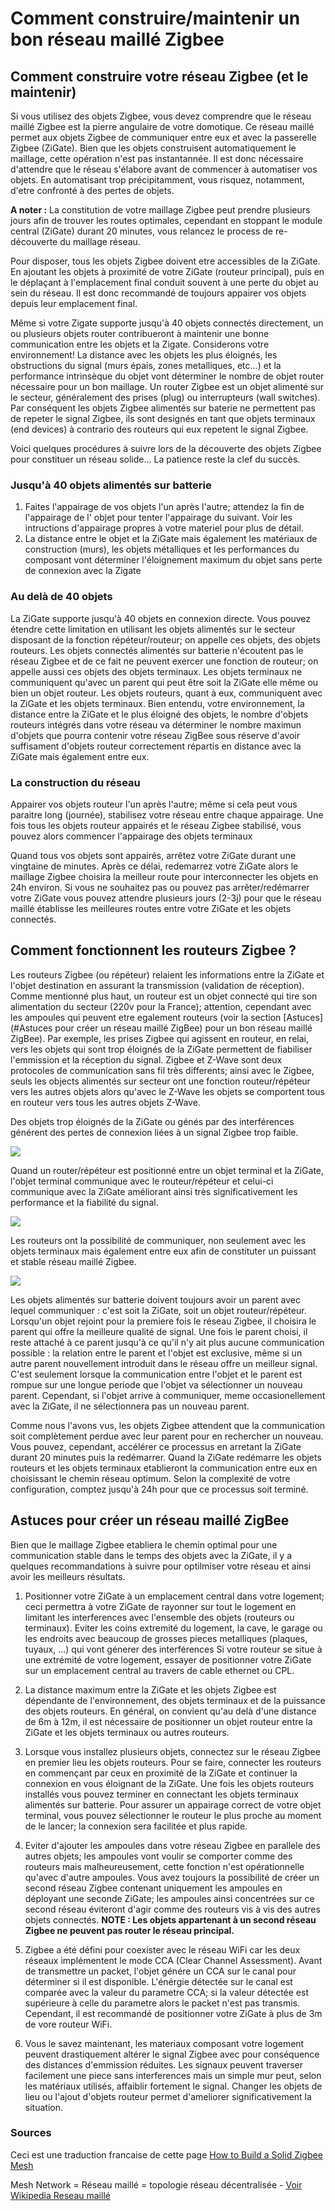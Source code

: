 # Comment construire/maintenir un bon réseau maillé Zigbee

## Comment construire votre réseau Zigbee (et le maintenir)

Si vous utilisez des objets Zigbee, vous devez comprendre que le réseau maillé Zigbee est la pierre angulaire de votre domotique.
Ce réseau maillé permet aux objets Zigbee de communiquer entre eux et avec la passerelle Zigbee (ZiGate). Bien que les objets construisent automatiquement le maillage, cette opération n'est pas instantannée. Il est donc nécessaire d'attendre que le réseau s'élabore avant de commencer à automatiser vos objets.
En automatisant trop précipitamment, vous risquez, notamment, d'etre confronté à des pertes de objets.

**A noter :** La constitution de votre maillage Zigbee peut prendre plusieurs jours afin de trouver les routes optimales, cependant en stoppant le module central (ZiGate) durant 20 minutes, vous relancez le process de re-découverte du maillage réseau.

Pour disposer, tous les objets Zigbee doivent etre accessibles de la ZiGate. En ajoutant les objets à proximité de votre ZiGate (routeur principal), puis en le déplaçant à l'emplacement final conduit souvent à une perte du objet au sein du réseau. Il est donc recommandé de toujours appairer vos objets depuis leur emplacement final.

Même si votre Zigate supporte jusqu'à 40 objets connectés directement, un ou plusieurs objets router contribueront à maintenir une bonne communication entre les objets et la Zigate. Considerons votre environnement! La distance avec les objets les plus éloignés, les obstructions du signal (murs épais, zones metalliques, etc...) et la performance intrinsèque du objet vont déterminer le nombre de objet router nécessaire pour un bon maillage.
Un router Zigbee est un objet alimenté sur le secteur, généralement des prises (plug) ou interrupteurs (wall switches). Par conséquent les objets Zigbee alimentés sur baterie ne permettent pas de repeter le signal Zigbee, ils sont designés en tant que objets terminaux (end devices) à contrario des routeurs qui eux repetent le signal Zigbee.

Voici quelques procédures à suivre lors de la découverte des objets Zigbee pour constituer un réseau solide... La patience reste la clef du succès.

### Jusqu'à 40 objets alimentés sur batterie
1. Faites l'appairage de vos objets l'un après l'autre; attendez la fin de l'appairage de l' objet pour tenter l'appairage du suivant. Voir les intructions d'appairage propres à votre materiel pour plus de détail.
2. La distance entre le objet et la ZiGate mais également les matériaux de construction (murs), les objets métalliques et les performances du composant vont déterminer l'éloignement maximum du objet sans perte de connexion avec la Zigate

### Au delà de 40 objets
La ZiGate supporte jusqu'à 40 objets en connexion directe. Vous pouvez étendre cette limitation en utilisant les objets alimentés sur le secteur disposant de la fonction répéteur/routeur; on appelle ces objets, des objets routeurs.
Les objets connectés alimentés sur batterie n'écoutent pas le réseau Zigbee et de ce fait ne peuvent exercer une fonction de routeur; on appelle aussi ces objets des objets terminaux.
Les objets terminaux ne communiquent qu'avec un parent qui peut être soit la ZiGate elle même ou bien un objet routeur. Les objets routeurs, quant à eux, communiquent avec la ZiGate et les objets terminaux.
Bien entendu, votre environnement, la distance entre la ZiGate et le plus éloigné des objets, le nombre d'objets routeurs intégrés dans votre réseau va déterminer le nombre maximun d'objets que pourra contenir votre réseau ZigBee sous réserve d'avoir suffisament d'objets routeur correctement répartis en distance avec la ZiGate mais également entre eux.


### La construction du réseau
Appairer vos objets routeur l'un après l'autre; même si cela peut vous paraitre long (journée), stabilisez votre réseau entre chaque appairage. Une fois tous les objets routeur appairés et le réseau Zigbee stabilisé, vous pouvez alors commencer l'appairage des objets terminaux

Quand tous vos objets sont appairés, arrêtez votre ZiGate durant une vingtaine de minutes. Après ce délai, redemarrez votre ZiGate alors le maillage Zigbee choisira la meilleur route pour interconnecter les objets en 24h environ. Si vous ne souhaitez pas ou pouvez pas arrêter/redémarrer votre ZiGate vous pouvez attendre plusieurs jours (2-3j) pour que le réseau maillé établisse les meilleures routes entre votre ZiGate et les objets connectés.


## Comment fonctionnent les routeurs Zigbee ?
Les routeurs Zigbee (ou répéteur) relaient les informations entre la ZiGate et l'objet destination en assurant la transmission (validation de réception).
Comme mentionné plus haut, un routeur est un objet connecté qui tire son alimentation du secteur (220v pour la France); attention, cependant avec les ampoules qui peuvent etre egalement routeurs (voir la section [Astuces](#Astuces pour créer un réseau maillé ZigBee) pour un bon réseau maillé ZigBee). Par exemple, les prises Zigbee qui agissent en routeur, en relai, vers les objets qui sont trop éloignés de la ZiGate permettent de fiabiliser l'emmission et la réception du signal.
Zigbee et Z-Wave sont deux protocoles de communication sans fil très differents; ainsi avec le Zigbee, seuls les objects alimentés sur secteur ont une fonction routeur/répéteur vers les autres objets alors qu'avec le Z-Wave les objets se comportent tous en routeur vers tous les autres objets Z-Wave.

Des objets trop éloignés de la ZiGate ou génés par des interférences générent des pertes de connexion liées à un signal Zigbee trop faible.

![](../Images/ZigateDirectLink.png)

Quand un router/répéteur est positionné entre un objet terminal et la ZiGate, l'objet terminal communique avec le routeur/répéteur et celui-ci communique avec la ZiGate améliorant ainsi très significativement  les performance et la fiabilité du signal.

![](../Images/ZigateMeshNetwork.png)

Les routeurs ont la possibilité de communiquer, non seulement avec les objets terminaux mais également entre eux afin de constituter un puissant et stable réseau maillé Zigbee.

![](../Images/ZigateMeshNwk_MultiRouteur.png)

Les objets alimentés sur batterie doivent toujours avoir un parent avec lequel communiquer : c'est soit la ZiGate, soit un objet routeur/répéteur. Lorsqu'un objet rejoint pour la premiere fois le réseau Zigbee, il choisira le parent qui offre la meilleure qualité de signal. Une fois le parent choisi, il reste attaché à ce parent jusqu'à ce qu'il n'y ait plus aucune communication possible : la relation entre le parent et l'objet est exclusive, même si un autre parent nouvellement introduit dans le réseau offre un meilleur signal. C'est seulement lorsque la communication entre l'objet et le parent est rompue sur une longue periode que l'objet va sélectionner un nouveau parent. Cependant, si l'objet arrive à communiquer, meme occasionellement avec la ZiGate, il ne sélectionnera pas un nouveau parent.

Comme nous l'avons vus, les objets Zigbee attendent que la communication soit complètement perdue avec leur parent pour en rechercher un nouveau. Vous pouvez, cependant, accélérer ce processus en arretant la ZiGate durant 20 minutes puis la redémarrer. Quand la ZiGate redémarre les objets routeurs et les objets terminaux etablieront la communication entre eux en choisissant le chemin réseau optimum. Selon la complexité de votre configuration, comptez jusqu'à 24h pour que ce processus soit terminé.

## Astuces pour créer un réseau maillé ZigBee
Bien que le maillage Zigbee etabliera le chemin optimal pour une communication stable dans le temps des objets avec la ZiGate, il y a quelques recommandations à suivre pour optilmiser votre réseau et ainsi avoir les meilleurs résultats.

1. Positionner votre ZiGate à un emplacement central dans votre logement; ceci permettra à votre ZiGate de rayonner sur tout le logement en limitant les interferences avec l'ensemble des objets (routeurs ou terminaux). Eviter les coins extremité du logement, la cave, le garage ou les endroits avec beaucoup de grosses pieces metalliques (plaques, tuyaux, ...) qui vont génerer des interférences
Si votre routeur se situe à une extrémité de votre logement, essayer de positionner votre ZiGate sur un emplacement central au travers de cable ethernet ou CPL.

2. La distance maximum entre la ZiGate et les objets Zigbee est dépendante de l'environnement, des objets terminaux et de la puissance des objets routeurs. En général, on convient qu'au delà d'une distance de 6m à 12m, il est nécessaire de positionner un objet routeur entre la ZiGate et les objets terminaux ou autres routeurs.

3. Lorsque vous installez plusieurs objets, connectez sur le réseau Zigbee en premier lieu  les objets routeurs. Pour se faire, connecter les routeurs en commençant par ceux en proximité de la ZiGate et continuer la connexion en vous éloignant de la ZiGate. Une fois les objets routeurs installés vous pouvez terminer en connectant les objets terminaux alimentés sur batterie. Pour assurer un appairage correct de votre objet terminal, vous pouvez sélectionner le routeur le plus proche au moment de le lancer; la connexion sera facilitée et plus rapide.

4. Eviter d'ajouter les ampoules dans votre réseau Zigbee en parallele des autres objets; les ampoules vont voulir se comporter comme des routeurs mais malheureusement, cette fonction n'est opérationnelle qu'avec d'autre ampoules. Vous avez toujours la possibilité de créer un second réseau Zigbee contenant uniquement les ampoules en déployant une seconde ZiGate; les ampoules ainsi concentrées sur ce second réseau éviteront d'agir comme des routeurs vis à vis des autres objets connectés.
__NOTE : Les objets appartenant à un second réseau Zigbee ne peuvent pas router le réseau principal.__

5. Zigbee a été défini pour coexister avec le réseau WiFi car les deux réseaux implémentent le mode CCA (Clear Channel Assessment). Avant de transmettre un packet, l'objet génére un CCA sur le canal pour déterminer si il est disponible. L'énérgie détectée sur le canal est comparée avec la valeur du parametre CCA; si la valeur détectée est supérieure à celle du parametre alors le packet n'est pas transmis. Cependant, il est recommandé de positionner votre ZiGate à plus de 3m de vore routeur WiFi.

6. Vous le savez maintenant, les materiaux composant  votre logement peuvent drastiquement altérer le signal Zigbee avec pour conséquence des distances d'emmission réduites. Les signaux peuvent traverser facilement une piece sans interferences mais un simple mur peut, selon les matériaux utilisés, affaiblir fortement le signal. Changer les objets de lieu ou l'ajout d'objets routeur permet d'ameliorer significativement la situation.

### Sources

Ceci est une traduction francaise de cette page [How to Build a Solid Zigbee Mesh](https://docs.hubitat.com/index.php?title=How_to_Build_a_Solid_Zigbee_Mesh)

Mesh Network = Réseau maillé = topologie réseau décentralisée - [Voir Wikipedia Reseau maillé](https://fr.wikipedia.org/wiki/Topologie_mesh)
